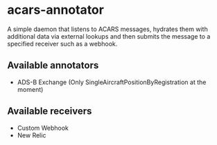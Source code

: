 # acars-annotator
A simple daemon that listens to ACARS messages, hydrates them with additional
data via external lookups and then submits the message to a specified receiver
such as a webhook.

## Available annotators
- ADS-B Exchange (Only SingleAircraftPositionByRegistration at the moment)

## Available receivers
- Custom Webhook
- New Relic

